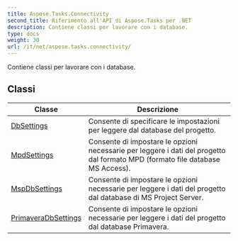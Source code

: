 ```yaml
---
title: Aspose.Tasks.Connectivity
second_title: Riferimento all'API di Aspose.Tasks per .NET
description: Contiene classi per lavorare con i database.
type: docs
weight: 30
url: /it/net/aspose.tasks.connectivity/
---
```

Contiene classi per lavorare con i database.

## Classi

| Classe | Descrizione |
| --- | --- |
| [DbSettings](./dbsettings/) | Consente di specificare le impostazioni per leggere dal database del progetto. |
| [MpdSettings](./mpdsettings/) | Consente di impostare le opzioni necessarie per leggere i dati del progetto dal formato MPD (formato file database MS Access). |
| [MspDbSettings](./mspdbsettings/) | Consente di impostare le opzioni necessarie per leggere i dati del progetto dal database di MS Project Server. |
| [PrimaveraDbSettings](./primaveradbsettings/) | Consente di impostare le opzioni necessarie per leggere i dati del progetto dal database Primavera. |


